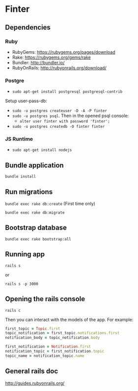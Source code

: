 # Finter

## Dependencies

### Ruby
- RubyGems: https://rubygems.org/pages/download
- Rake: https://rubygems.org/gems/rake
- Bundler: http://bundler.io/
- RubyOnRails: http://rubyonrails.org/download/

### Postgre
-  ```sudo apt-get install postgresql postgresql-contrib```

Setup user-pass-db:

- ```sudo -u postgres createuser -D -A -P finter```
- ```sudo -u postgres psql```. Then in the opened psql console:
   - ```alter user finter with password 'finter';``` 
- ```sudo -u postgres createdb -O finter finter```

### JS Runtime
- ```sudo apt-get install nodejs```

## Bundle application

```bundle install```

## Run migrations

```bundle exec rake db:create``` (First time only)

```bundle exec rake db:migrate```

## Bootstrap database

```bundle exec rake bootstrap:all```

## Running app

```rails s```

or

```rails s -p 3000```

## Opening the rails console

```rails c```

Then you can interact with the models of the app. For example:

```ruby
first_topic = Topic.first
topic_notification = first_topic.notifications.first
notification_body = topic_notification.body

first_notification = Notification.first
notification_topic = first_notification.topic
topic_name = notification_topic.name
```

## General rails doc

http://guides.rubyonrails.org/
